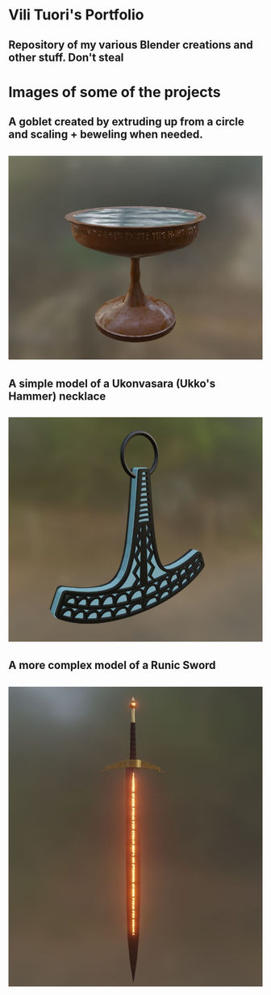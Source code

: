 # Vili Tuori's Portfolio
Repository of my various Blender creations and other stuff. Don't steal
---------------------------------------------------------------------------------------------------------------------------------------------------

# Images of some of the projects


## A goblet created by extruding up from a circle and scaling + beweling when needed. 
![Goblet with runes](/Images/Goblet_V2.JPG)
---------------------------------------------------------------------------------------------------------------------------------------------------
## A simple model of a Ukonvasara (Ukko's Hammer) necklace
![Hammer of Ukko](/Images/Ukonvasara_V1.5.JPG)
---------------------------------------------------------------------------------------------------------------------------------------------------
## A more complex model of a Runic Sword
![Rune Sword](/Images/RuneSword_V1.5.JPG)
----------------------------------------------------------------------------------------------------------------------------------------------------
